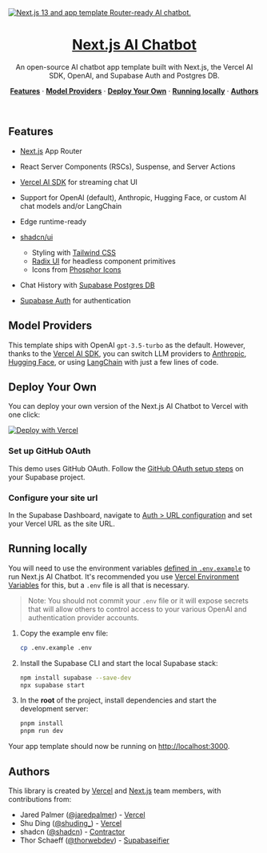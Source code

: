 <a href="https://chat.vercel.ai/">
  <img alt="Next.js 13 and app template Router-ready AI chatbot." src="https://chat.vercel.ai/opengraph-image.png" />
  <h1 align="center">Next.js AI Chatbot</h1>
</a>

<p align="center">
  An open-source AI chatbot app template built with Next.js, the Vercel AI SDK, OpenAI, and Supabase Auth and Postgres DB.
</p>

<p align="center">
  <a href="#features"><strong>Features</strong></a> ·
  <a href="#model-providers"><strong>Model Providers</strong></a> ·
  <a href="#deploy-your-own"><strong>Deploy Your Own</strong></a> ·
  <a href="#running-locally"><strong>Running locally</strong></a> ·
  <a href="#authors"><strong>Authors</strong></a>
</p>
<br/>

## Features

* [Next.js](https://nextjs.org) App Router
* React Server Components (RSCs), Suspense, and Server Actions
* [Vercel AI SDK](https://sdk.vercel.ai/docs) for streaming chat UI
* Support for OpenAI (default), Anthropic, Hugging Face, or custom AI chat models and/or LangChain
* Edge runtime-ready
* [shadcn/ui](https://ui.shadcn.com)

  * Styling with [Tailwind CSS](https://tailwindcss.com)
  * [Radix UI](https://radix-ui.com) for headless component primitives
  * Icons from [Phosphor Icons](https://phosphoricons.com)
* Chat History with [Supabase Postgres DB](https://supabase.com)
* [Supabase Auth](https://supabase.com/auth) for authentication

## Model Providers

This template ships with OpenAI `gpt-3.5-turbo` as the default. However, thanks to the [Vercel AI SDK](https://sdk.vercel.ai/docs), you can switch LLM providers to [Anthropic](https://anthropic.com), [Hugging Face](https://huggingface.co), or using [LangChain](https://js.langchain.com) with just a few lines of code.

## Deploy Your Own

You can deploy your own version of the Next.js AI Chatbot to Vercel with one click:

[![Deploy with Vercel](https://vercel.com/button)](https://vercel.com/new/clone?repository-url=https%3A%2F%2Fgithub.com%2Fsupabase-community%2Fvercel-ai-chatbot&env=OPENAI_API_KEY&envDescription=You%20must%20first%20activate%20a%20Billing%20Account%20here%3A%20https%3A%2F%2Fplatform.openai.com%2Faccount%2Fbilling%2Foverview&envLink=https%3A%2F%2Fplatform.openai.com%2Faccount%2Fapi-keys&project-name=vercel-ai-chatbot-with-supabase&repository-name=vercel-ai-chatbot-with-supabase&integration-ids=oac_VqOgBHqhEoFTPzGkPd7L0iH6&external-id=https%3A%2F%2Fgithub.com%2Fsupabase-community%2Fvercel-ai-chatbot%2Ftree%2Fmain)

### Set up GitHub OAuth

This demo uses GitHub OAuth. Follow the [GitHub OAuth setup steps](https://supabase.com/docs/guides/auth/social-login/auth-github) on your Supabase project.

### Configure your site url

In the Supabase Dashboard, navigate to [Auth > URL configuration](https://app.supabase.com/project/_/auth/url-configuration) and set your Vercel URL as the site URL.

## Running locally

You will need to use the environment variables [defined in `.env.example`](.env.example) to run Next.js AI Chatbot. It's recommended you use [Vercel Environment Variables](https://vercel.com/docs/concepts/projects/environment-variables) for this, but a `.env` file is all that is necessary.

> Note: You should not commit your `.env` file or it will expose secrets that will allow others to control access to your various OpenAI and authentication provider accounts.

1. Copy the example env file:

   ```bash
   cp .env.example .env
   ```
2. Install the Supabase CLI and start the local Supabase stack:

   ```bash
   npm install supabase --save-dev
   npx supabase start
   ```
3. In the **root** of the project, install dependencies and start the development server:

   ```bash
   pnpm install
   pnpm run dev
   ```

Your app template should now be running on [http://localhost:3000](http://localhost:3000/).

## Authors

This library is created by [Vercel](https://vercel.com) and [Next.js](https://nextjs.org) team members, with contributions from:

* Jared Palmer ([@jaredpalmer](https://twitter.com/jaredpalmer)) - [Vercel](https://vercel.com)
* Shu Ding ([@shuding\_](https://twitter.com/shuding_)) - [Vercel](https://vercel.com)
* shadcn ([@shadcn](https://twitter.com/shadcn)) - [Contractor](https://shadcn.com)
* Thor Schaeff ([@thorwebdev](https://twitter.com/thorwebdev)) - [Supabaseifier](https://thor.bio)
